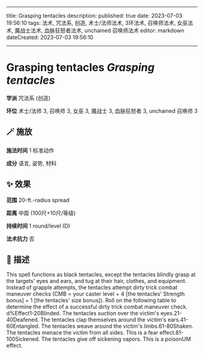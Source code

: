 
---
title: Grasping tentacles
description: 
published: true
date: 2023-07-03 19:56:10
tags: 法术, 咒法系, 创造, 术士/法师法术, 3环法术, 召唤师法术, 女巫法术, 魔战士法术, 血脉狂怒者法术, unchained 召唤师法术
editor: markdown
dateCreated: 2023-07-03 19:56:10

---

# **Grasping tentacles** *Grasping tentacles*

**学派** 咒法系 (创造) 

**环位** 术士/法师 3, 召唤师 3, 女巫 3, 魔战士 3, 血脉狂怒者 3, unchained 召唤师 3

## 🪄 施放

**施法时间** 1 标准动作

**成分** 语言, 姿势, 材料

## ✨ 效果  

**范围** 20-ft.-radius spread

**距离** 中距 (100尺+10尺/等级)  

**持续时间** 1 round/level (D) 

**法术抗力** 否

## 📖 描述

This spell functions as black tentacles, except the tentacles blindly grasp at the targets' eyes and ears, and tug at their hair, clothes, and equipment. Instead of grapple attempts, the tentacles attempt dirty trick combat maneuver checks (CMB = your caster level + 4 [the tentacles' Strength bonus] + 1 [the tentacles' size bonus]). Roll on the following table to determine the effect of a successful dirty trick combat maneuver check.  d%Effect1-20Blinded. The tentacles suction over the victim's eyes.21-40Deafened. The tentacles clap themselves around the victim's ears.41-60Entangled. The tentacles weave around the victim's limbs.61-80Shaken. The tentacles menace the victim from all sides. This is a fear effect.81-100Sickened. The tentacles give off sickening vapors. This is a poisonUM effect.
    